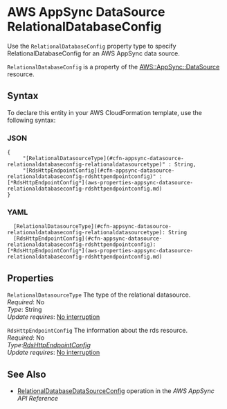 # AWS AppSync DataSource RelationalDatabaseConfig<a name="aws-properties-appsync-datasource-relationaldatabaseconfig"></a>

<a name="aws-properties-appsync-datasource-relationaldatabaseconfig-description"></a>Use the `RelationalDatabaseConfig` property type to specify RelationalDatabaseConfig for an AWS AppSync data source\.

<a name="aws-properties-appsync-datasource-relationaldatabaseconfig-inheritance"></a> `RelationalDatabaseConfig` is a property of the [AWS::AppSync::DataSource](aws-resource-appsync-datasource.md) resource\.

## Syntax<a name="aws-properties-appsync-datasource-relationaldatabaseconfig-syntax"></a>

To declare this entity in your AWS CloudFormation template, use the following syntax:

### JSON<a name="aws-properties-appsync-datasource-relationaldatabaseconfig-syntax.json"></a>

```
{
     "[RelationalDatasourceType](#cfn-appsync-datasource-relationaldatabaseconfig-relationaldatasourcetype)" : String,
     "[RdsHttpEndpointConfig](#cfn-appsync-datasource-relationaldatabaseconfig-rdshttpendpointconfig)" : [*RdsHttpEndpointConfig*](aws-properties-appsync-datasource-relationaldatabaseconfig-rdshttpendpointconfig.md)
}
```

### YAML<a name="aws-properties-appsync-datasource-relationaldatabaseconfig-syntax.yaml"></a>

```
  [RelationalDatasourceType](#cfn-appsync-datasource-relationaldatabaseconfig-relationaldatasourcetype): String
  [RdsHttpEndpointConfig](#cfn-appsync-datasource-relationaldatabaseconfig-rdshttpendpointconfig): [*RdsHttpEndpointConfig*](aws-properties-appsync-datasource-relationaldatabaseconfig-rdshttpendpointconfig.md)
```

## Properties<a name="aws-properties-appsync-datasource-relationaldatabaseconfig-properties"></a>

`RelationalDatasourceType`  <a name="cfn-appsync-datasource-relationaldatabaseconfig-relationaldatasourcetype"></a>
The type of the relational datasource\.  
 *Required*: No  
 *Type*: String  
 *Update requires*: [No interruption](using-cfn-updating-stacks-update-behaviors.md#update-no-interrupt) 

`RdsHttpEndpointConfig`  <a name="cfn-appsync-datasource-relationaldatabaseconfig-rdshttpendpointconfig"></a>
The information about the rds resource\.  
 *Required*: No  
 *Type*:[*RdsHttpEndpointConfig*](aws-properties-appsync-datasource-relationaldatabaseconfig-rdshttpendpointconfig.md)  
 *Update requires*: [No interruption](using-cfn-updating-stacks-update-behaviors.md#update-no-interrupt) 

## See Also<a name="aws-properties-appsync-datasource-relationaldatabaseconfig-seealso"></a>
+ [ RelationalDatabaseDataSourceConfig](https://docs.aws.amazon.com/appsync/latest/APIReference/API_RelationalDatabaseDataSourceConfig.html) operation in the *AWS AppSync API Reference*